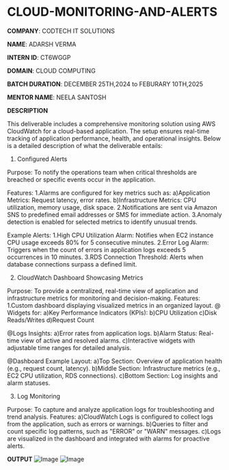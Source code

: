 # CLOUD-MONITORING-AND-ALERTS

**COMPANY**: CODTECH IT SOLUTIONS

**NAME**: ADARSH VERMA

**INTERN ID**: CT6WGGP

**DOMAIN**: CLOUD COMPUTING 

**BATCH DURATION**: DECEMBER 25TH,2024 to FEBURARY 10TH,2025

**MENTOR NAME**: NEELA SANTOSH

**DESCRIPTION** 

This deliverable includes a comprehensive monitoring solution using AWS CloudWatch for a cloud-based application. The setup ensures real-time tracking of application performance, health, and operational insights. Below is a detailed description of what the deliverable entails:

1. Configured Alerts
   
Purpose: To notify the operations team when critical thresholds are breached or specific events occur in the application.

Features:
1.Alarms are configured for key metrics such as:
  a)Application Metrics: Request latency, error rates.
  b)Infrastructure Metrics: CPU utilization, memory usage, disk space.
2.Notifications are sent via Amazon SNS to predefined email addresses or SMS for immediate action.
3.Anomaly detection is enabled for selected metrics to identify unusual trends.

Example Alerts:
1.High CPU Utilization Alarm: Notifies when EC2 instance CPU usage exceeds 80% for 5 consecutive minutes.
2.Error Log Alarm: Triggers when the count of errors in application logs exceeds 5 occurrences in 10 minutes.
3.RDS Connection Threshold: Alerts when database connections surpass a defined limit.

2. CloudWatch Dashboard Showcasing Metrics
   
Purpose: To provide a centralized, real-time view of application and infrastructure metrics for monitoring and decision-making.
Features:
1.Custom dashboard displaying visualized metrics in an organized layout.
@ Widgets for:
a)Key Performance Indicators (KPIs):
b)CPU Utilization
c)Disk Reads/Writes
d)Request Count

@Logs Insights:
a)Error rates from application logs.
b)Alarm Status: Real-time view of active and resolved alarms.
c)Interactive widgets with adjustable time ranges for detailed analysis.

@Dashboard Example Layout:
a)Top Section: Overview of application health (e.g., request count, latency).
b)Middle Section: Infrastructure metrics (e.g., EC2 CPU utilization, RDS connections).
c)Bottom Section: Log insights and alarm statuses.

3. Log Monitoring
   
Purpose: To capture and analyze application logs for troubleshooting and trend analysis.
Features:
a)CloudWatch Logs is configured to collect logs from the application, such as errors or warnings.
b)Queries to filter and count specific log patterns, such as "ERROR" or "WARN" messages.
c)Logs are visualized in the dashboard and integrated with alarms for proactive alerts.


**OUTPUT**
![Image](https://github.com/user-attachments/assets/660c2820-384d-4e79-9182-9f2ce631ced2)
![Image](https://github.com/user-attachments/assets/ceef519d-1d5e-40a4-8bdd-286cdbbddee1)
